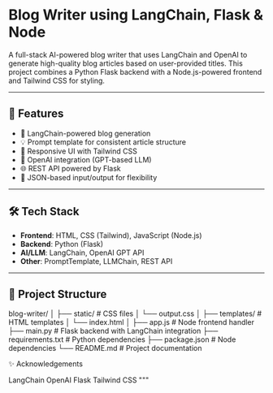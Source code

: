 #  Blog Writer using LangChain, Flask & Node

A full-stack AI-powered blog writer that uses LangChain and OpenAI to generate high-quality blog articles based on user-provided titles. This project combines a Python Flask backend with a Node.js-powered frontend and Tailwind CSS for styling.

---

## 🚀 Features

- 🔗 LangChain-powered blog generation
- 💡 Prompt template for consistent article structure
- 🎨 Responsive UI with Tailwind CSS
- 🧠 OpenAI integration (GPT-based LLM)
- 🌐 REST API powered by Flask
- 📄 JSON-based input/output for flexibility

---

## 🛠 Tech Stack

- **Frontend**: HTML, CSS (Tailwind), JavaScript (Node.js)
- **Backend**: Python (Flask)
- **AI/LLM**: LangChain, OpenAI GPT API
- **Other**: PromptTemplate, LLMChain, REST API

---

## 📂 Project Structure
blog-writer/
│
├── static/ # CSS files
│ └── output.css
│
├── templates/ # HTML templates
│ └── index.html
│
├── app.js # Node frontend handler
├── main.py # Flask backend with LangChain integration
├── requirements.txt # Python dependencies
├── package.json # Node dependencies
└── README.md # Project documentation



✨ Acknowledgements

LangChain
OpenAI
Flask
Tailwind CSS
"""
